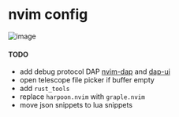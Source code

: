 # nvim config

![image](https://user-images.githubusercontent.com/45210978/215608303-3d877575-6184-4592-909f-92348418e080.png)

#### TODO

- add debug protocol DAP [nvim-dap](https://github.com/mfussenegger/nvim-dap)
  and [dap-ui](https://github.com/rcarriga/nvim-dap-ui)
- open telescope file picker if buffer empty
- add `rust_tools`
- replace `harpoon.nvim` with `graple.nvim`
- move json snippets to lua snippets
